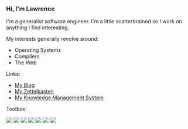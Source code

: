 ### Hi, I'm Lawrence

I'm a generalist software engineer. I'm a little scatterbrained so I work on anything I find interesting.

My interests generally revolve around:
- Operating Systems
- Compilers
- The Web

Links:
- [My Blog](https://lawrencelogoh.com/blog)
- [My Zettelkasten](https://github.com/lawrencelogoh/zet)
- [My Knowledge Management System](https://github.com/lawrencelogoh/kms)

Toolbox:

![](https://img.shields.io/badge/OS-OpenBSD-fff?style=for-the-badge&logo=OpenBSD)
![](https://img.shields.io/badge/Editor-Emacs-fff?style=for-the-badge&logo=gnu-emacs&logoColor=violet)
![](https://img.shields.io/badge/Lang-Python-fff?style=for-the-badge&logo=python)
![](https://img.shields.io/badge/Lang-Go-fff?style=for-the-badge&logo=go)
![](https://img.shields.io/badge/Lang-Javascript-fff?style=for-the-badge&logo=javascript)
![](https://img.shields.io/badge/Lang-C-fff?style=for-the-badge&logo=c)
![](https://img.shields.io/badge/Lang-Bash-fff?style=for-the-badge&logo=gnu-bash)
